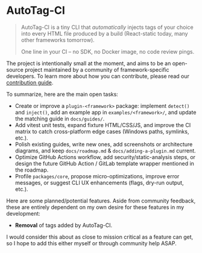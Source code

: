 # AutoTag-CI

> AutoTag-CI is a tiny CLI that *automatically* injects tags of your choice into every HTML file produced by a build (React-static today, many other frameworks tomorrow).
>
> One line in your CI – no SDK, no Docker image, no code review pings.
> 

The project is intentionally small at the moment, and aims to be an open-source project maintained by a community of framework-specific developers. To learn more about how you can contribute, please read our [contribution guide](CONTRIBUTING.md).

To summarize, here are the main open tasks:
- Create or improve a `plugin-<framework>` package: implement `detect()` and `inject()`, add an example app in `examples/<framework>/`, and update the matching guide in `docs/guides/`.
- Add vitest unit tests, expand fixture HTML/CSS/JS, and improve the CI matrix to catch cross-platform edge cases (Windows paths, symlinks, etc.).
- Polish existing guides, write new ones, add screenshots or architecture diagrams, and keep `docs/roadmap.md` & `docs/adding-a-plugin.md` current.
- Optimize GitHub Actions workflow, add security/static-analysis steps, or design the future GitHub Action / GitLab template wrapper mentioned in the roadmap.
- Profile `packages/core`, propose micro-optimizations, improve error messages, or suggest CLI UX enhancements (flags, dry-run output, etc.).

Here are some planned/potential features. Aside from community feedback, these are entirely dependent on my own desire for these features in my development:

- **Removal** of tags added by AutoTag-CI.

I would consider this about as close to mission critical as a feature can get, so I hope to add this either myself or through community help ASAP.

